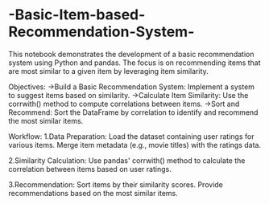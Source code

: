# -Basic-Item-based-Recommendation-System-
This notebook demonstrates the development of a basic recommendation system using Python and pandas. The focus is on recommending items that are most similar to a given item by leveraging item similarity.

Objectives:
->Build a Basic Recommendation System: Implement a system to suggest items based on similarity.
->Calculate Item Similarity: Use the corrwith() method to compute correlations between items.
->Sort and Recommend: Sort the DataFrame by correlation to identify and recommend the most similar items.

Workflow:
1.Data Preparation:
Load the dataset containing user ratings for various items.
Merge item metadata (e.g., movie titles) with the ratings data.

2.Similarity Calculation:
Use pandas' corrwith() method to calculate the correlation between items based on user ratings.

3.Recommendation:
Sort items by their similarity scores.
Provide recommendations based on the most similar items.
